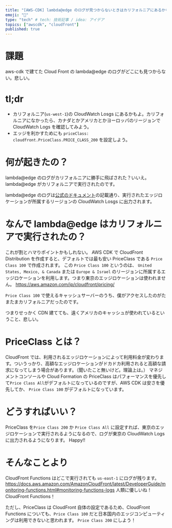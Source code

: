 ```yaml
---
title: "[AWS-CDK] lambda@edge のログが見つからないときはカリフォルニアにあるかも"
emoji: "📌"
type: "tech" # tech: 技術記事 / idea: アイデア
topics: ["awscdk", "cloudfront"]
published: true
---
```


# 課題

aws-cdk で建てた Cloud Front の lambda@edge のログがどこにも見つからない。悲しい。

# tl;dr

- カリフォルニア(`us-west-1`)の CloudWatch Losgs にあるかもよ。カリフォルニアになかったら、カナダとかアメリカとかヨーロッパのリージョンで CloudWatch Logs を確認してみよう。
- エッジを利かすためにも `priceClass: cloudfront.PriceClass.PRICE_CLASS_200` を設定しよう。

# 何が起きたの？

lambda@edge のログがカリフォルニアに勝手に飛ばされた？いいえ。lambda@edge がカリフォルニアで実行されたのです。

lambda@edge のログは[公式のドキュメント](https://docs.aws.amazon.com/AmazonCloudFront/latest/DeveloperGuide/lambda-cloudwatch-metrics-logging.html#lambda-cloudwatch-logs)の記載通り、実行されたエッジロケーションが所属するリージョンの CloudWatch Losgs に出力されます。

# なんで lambda@edge はカリフォルニアで実行されたの？

これが割とハマりポイントかもしれない。
AWS CDK で CloudFront Distribution を作成すると、デフォルトでは最も安い PriceClass である `Price Class 100` で作成されます。
この `Price Class 100` というのは、 `United States, Mexico, & Canada` または `Europe & Israel` のリージョンに所属するエッジロケーションを利用します。つまり東京のエッジロケーションは使われません。
https://aws.amazon.com/jp/cloudfront/pricing/

`Price Class 100` で使えるキャッシュサーバーのうち、僕がアクセスしたのがたまたまカリフォルニアだったのです。

つまりせっかく CDN 建てても、遠くアメリカのキャッシュが使われているということ、悲しい。

# PriceClass とは？

CloudFront では、利用されるエッジロケーションによって利用料金が変わります。ついうっかり、高額なエッジロケーションがドカドカ利用されると高額な請求になってしまう場合があります。（聞いたこと無いけど。理論上は。）
マネジメントコンソールや Cloud Formation の PriceClass はパフォーマンスを優先して`Price Class All`がデフォルトになっているのですが、AWS CDK は安さを優先してか、 `Price Class 100` がデフォルトになっています。

# どうすればいい？

PriceClass を`Price Class 200` か `Price Class All` に設定すれば、東京のエッジロケーションで実行されるようになるので、ログが東京の CloudWatch Logs に出力されるようになります。
Happy!!

# そんなことより

CloudFront Functions はどこで実行されても `us-east-1` にログが残ります。
https://docs.aws.amazon.com/AmazonCloudFront/latest/DeveloperGuide/monitoring-functions.html#monitoring-functions-logs
人類に優しいね！CloudFront Functions！

ただし、PriceClass は CloudFront 自体の設定であるため、CloudFront Functions についても、`Price Class 100` だと日本国内のエッジコンピューティングは利用できないと思われます。
`Price Class 200` にしよう！
